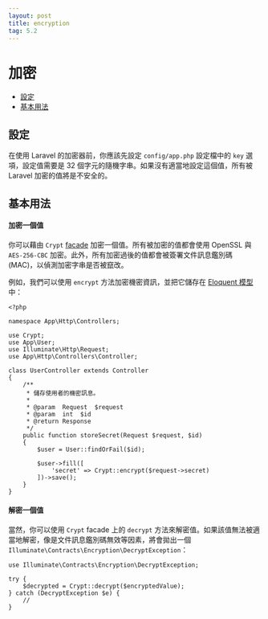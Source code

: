 ```yaml
---
layout: post
title: encryption
tag: 5.2
---
```

# 加密

- [設定](#configuration)
- [基本用法](#basic-usage)

<a name="configuration"></a>
## 設定

在使用 Laravel 的加密器前，你應該先設定 `config/app.php` 設定檔中的 `key` 選項，設定值需要是 32 個字元的隨機字串。如果沒有適當地設定這個值，所有被 Laravel 加密的值將是不安全的。

<a name="basic-usage"></a>
## 基本用法

#### 加密一個值

你可以藉由 `Crypt` [facade](/laravel_tw/docs/5.2/facades) 加密一個值。所有被加密的值都會使用 OpenSSL 與 `AES-256-CBC` 加密。此外，所有加密過後的值都會被簽署文件訊息鑑別碼 (MAC)，以偵測加密字串是否被竄改。

例如，我們可以使用 `encrypt` 方法加密機密資訊，並把它儲存在 [Eloquent 模型](/laravel_tw/docs/5.2/eloquent)中：

    <?php

    namespace App\Http\Controllers;

    use Crypt;
    use App\User;
    use Illuminate\Http\Request;
    use App\Http\Controllers\Controller;

    class UserController extends Controller
    {
        /**
         * 儲存使用者的機密訊息。
         *
         * @param  Request  $request
         * @param  int  $id
         * @return Response
         */
        public function storeSecret(Request $request, $id)
        {
            $user = User::findOrFail($id);

            $user->fill([
                'secret' => Crypt::encrypt($request->secret)
            ])->save();
        }
    }

#### 解密一個值

當然，你可以使用 `Crypt` facade 上的 `decrypt` 方法來解密值。如果該值無法被適當地解密，像是文件訊息鑑別碼無效等因素，將會拋出一個 `Illuminate\Contracts\Encryption\DecryptException`：

    use Illuminate\Contracts\Encryption\DecryptException;

    try {
        $decrypted = Crypt::decrypt($encryptedValue);
    } catch (DecryptException $e) {
        //
    }
